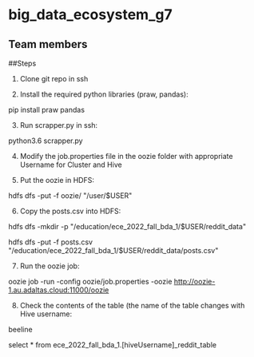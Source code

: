 # big_data_ecosystem_g7

## Team members




##Steps
1. Clone git repo in ssh

2. Install the required python libraries (praw, pandas):

pip install praw pandas

3. Run scrapper.py in ssh:

python3.6 scrapper.py

4. Modify the job.properties file in the oozie folder with appropriate Username for Cluster and Hive

5. Put the oozie in HDFS:

hdfs dfs -put -f oozie/ "/user/$USER"

6. Copy the posts.csv into HDFS:

hdfs dfs -mkdir -p "/education/ece_2022_fall_bda_1/$USER/reddit_data"

hdfs dfs -put -f posts.csv "/education/ece_2022_fall_bda_1/$USER/reddit_data/posts.csv"

7. Run the oozie job:

oozie job -run -config oozie/job.properties -oozie http://oozie-1.au.adaltas.cloud:11000/oozie

8. Check the contents of the table (the name of the table changes with Hive username:

beeline

select * from ece_2022_fall_bda_1.[hiveUsername]_reddit_table
